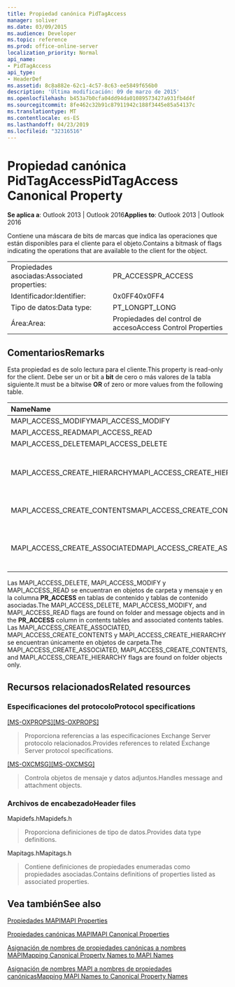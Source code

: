 ```yaml
---
title: Propiedad canónica PidTagAccess
manager: soliver
ms.date: 03/09/2015
ms.audience: Developer
ms.topic: reference
ms.prod: office-online-server
localization_priority: Normal
api_name:
- PidTagAccess
api_type:
- HeaderDef
ms.assetid: 8c8a882e-62c1-4c57-8c63-ee5849f656b0
description: 'Última modificación: 09 de marzo de 2015'
ms.openlocfilehash: b453a7b0cfa04dd94da01089573427a931fb4d4f
ms.sourcegitcommit: 8fe462c32b91c87911942c188f3445e85a54137c
ms.translationtype: MT
ms.contentlocale: es-ES
ms.lasthandoff: 04/23/2019
ms.locfileid: "32316516"
---
```

# <a name="pidtagaccess-canonical-property"></a><span data-ttu-id="2a80e-103">Propiedad canónica PidTagAccess</span><span class="sxs-lookup"><span data-stu-id="2a80e-103">PidTagAccess Canonical Property</span></span>

  
  
<span data-ttu-id="2a80e-104">**Se aplica a**: Outlook 2013 | Outlook 2016</span><span class="sxs-lookup"><span data-stu-id="2a80e-104">**Applies to**: Outlook 2013 | Outlook 2016</span></span> 
  
<span data-ttu-id="2a80e-105">Contiene una máscara de bits de marcas que indica las operaciones que están disponibles para el cliente para el objeto.</span><span class="sxs-lookup"><span data-stu-id="2a80e-105">Contains a bitmask of flags indicating the operations that are available to the client for the object.</span></span>
  
|||
|:-----|:-----|
|<span data-ttu-id="2a80e-106">Propiedades asociadas:</span><span class="sxs-lookup"><span data-stu-id="2a80e-106">Associated properties:</span></span>  <br/> |<span data-ttu-id="2a80e-107">PR_ACCESS</span><span class="sxs-lookup"><span data-stu-id="2a80e-107">PR_ACCESS</span></span>  <br/> |
|<span data-ttu-id="2a80e-108">Identificador:</span><span class="sxs-lookup"><span data-stu-id="2a80e-108">Identifier:</span></span>  <br/> |<span data-ttu-id="2a80e-109">0x0FF4</span><span class="sxs-lookup"><span data-stu-id="2a80e-109">0x0FF4</span></span>  <br/> |
|<span data-ttu-id="2a80e-110">Tipo de datos:</span><span class="sxs-lookup"><span data-stu-id="2a80e-110">Data type:</span></span>  <br/> |<span data-ttu-id="2a80e-111">PT_LONG</span><span class="sxs-lookup"><span data-stu-id="2a80e-111">PT_LONG</span></span>  <br/> |
|<span data-ttu-id="2a80e-112">Área:</span><span class="sxs-lookup"><span data-stu-id="2a80e-112">Area:</span></span>  <br/> |<span data-ttu-id="2a80e-113">Propiedades del control de acceso</span><span class="sxs-lookup"><span data-stu-id="2a80e-113">Access Control Properties</span></span>  <br/> |
   
## <a name="remarks"></a><span data-ttu-id="2a80e-114">Comentarios</span><span class="sxs-lookup"><span data-stu-id="2a80e-114">Remarks</span></span>

<span data-ttu-id="2a80e-115">Esta propiedad es de solo lectura para el cliente.</span><span class="sxs-lookup"><span data-stu-id="2a80e-115">This property is read-only for the client.</span></span> <span data-ttu-id="2a80e-116">Debe ser un or bit a **bit** de cero o más valores de la tabla siguiente.</span><span class="sxs-lookup"><span data-stu-id="2a80e-116">It must be a bitwise **OR** of zero or more values from the following table.</span></span> 
  
|<span data-ttu-id="2a80e-117">**Name**</span><span class="sxs-lookup"><span data-stu-id="2a80e-117">**Name**</span></span>|<span data-ttu-id="2a80e-118">**Valor**</span><span class="sxs-lookup"><span data-stu-id="2a80e-118">**Value**</span></span>|<span data-ttu-id="2a80e-119">**Descripción**</span><span class="sxs-lookup"><span data-stu-id="2a80e-119">**Description**</span></span>|
|:-----|:-----|:-----|
|<span data-ttu-id="2a80e-120">MAPI_ACCESS_MODIFY</span><span class="sxs-lookup"><span data-stu-id="2a80e-120">MAPI_ACCESS_MODIFY</span></span>  <br/> |<span data-ttu-id="2a80e-121">0x00000001</span><span class="sxs-lookup"><span data-stu-id="2a80e-121">0x00000001</span></span>  <br/> |<span data-ttu-id="2a80e-122">Escritura</span><span class="sxs-lookup"><span data-stu-id="2a80e-122">Write</span></span>  <br/> |
|<span data-ttu-id="2a80e-123">MAPI_ACCESS_READ</span><span class="sxs-lookup"><span data-stu-id="2a80e-123">MAPI_ACCESS_READ</span></span>  <br/> |<span data-ttu-id="2a80e-124">0x00000002</span><span class="sxs-lookup"><span data-stu-id="2a80e-124">0x00000002</span></span>  <br/> |<span data-ttu-id="2a80e-125">Lectura</span><span class="sxs-lookup"><span data-stu-id="2a80e-125">Read</span></span>  <br/> |
|<span data-ttu-id="2a80e-126">MAPI_ACCESS_DELETE</span><span class="sxs-lookup"><span data-stu-id="2a80e-126">MAPI_ACCESS_DELETE</span></span>  <br/> |<span data-ttu-id="2a80e-127">0x00000004</span><span class="sxs-lookup"><span data-stu-id="2a80e-127">0x00000004</span></span>  <br/> |<span data-ttu-id="2a80e-128">Eliminar</span><span class="sxs-lookup"><span data-stu-id="2a80e-128">Delete</span></span>  <br/> |
|<span data-ttu-id="2a80e-129">MAPI_ACCESS_CREATE_HIERARCHY</span><span class="sxs-lookup"><span data-stu-id="2a80e-129">MAPI_ACCESS_CREATE_HIERARCHY</span></span>  <br/> |<span data-ttu-id="2a80e-130">0x00000008</span><span class="sxs-lookup"><span data-stu-id="2a80e-130">0x00000008</span></span>  <br/> |<span data-ttu-id="2a80e-131">Crear subcarpetas en la jerarquía de carpetas</span><span class="sxs-lookup"><span data-stu-id="2a80e-131">Create subfolders in the folder hierarchy</span></span>  <br/> |
|<span data-ttu-id="2a80e-132">MAPI_ACCESS_CREATE_CONTENTS</span><span class="sxs-lookup"><span data-stu-id="2a80e-132">MAPI_ACCESS_CREATE_CONTENTS</span></span>  <br/> |<span data-ttu-id="2a80e-133">0x00000010</span><span class="sxs-lookup"><span data-stu-id="2a80e-133">0x00000010</span></span>  <br/> |<span data-ttu-id="2a80e-134">Crear mensajes de contenido</span><span class="sxs-lookup"><span data-stu-id="2a80e-134">Create content messages</span></span>  <br/> |
|<span data-ttu-id="2a80e-135">MAPI_ACCESS_CREATE_ASSOCIATED</span><span class="sxs-lookup"><span data-stu-id="2a80e-135">MAPI_ACCESS_CREATE_ASSOCIATED</span></span>  <br/> |<span data-ttu-id="2a80e-136">0x00000020</span><span class="sxs-lookup"><span data-stu-id="2a80e-136">0x00000020</span></span>  <br/> |<span data-ttu-id="2a80e-137">Crear mensajes de contenido asociados</span><span class="sxs-lookup"><span data-stu-id="2a80e-137">Create associated content messages</span></span>  <br/> |
   
<span data-ttu-id="2a80e-138">Las MAPI_ACCESS_DELETE, MAPI_ACCESS_MODIFY y MAPI_ACCESS_READ se encuentran en objetos de carpeta y mensaje y en la columna **PR_ACCESS** en tablas de contenido y tablas de contenido asociadas.</span><span class="sxs-lookup"><span data-stu-id="2a80e-138">The MAPI_ACCESS_DELETE, MAPI_ACCESS_MODIFY, and MAPI_ACCESS_READ flags are found on folder and message objects and in the **PR_ACCESS** column in contents tables and associated contents tables.</span></span> <span data-ttu-id="2a80e-139">Las MAPI_ACCESS_CREATE_ASSOCIATED, MAPI_ACCESS_CREATE_CONTENTS y MAPI_ACCESS_CREATE_HIERARCHY se encuentran únicamente en objetos de carpeta.</span><span class="sxs-lookup"><span data-stu-id="2a80e-139">The MAPI_ACCESS_CREATE_ASSOCIATED, MAPI_ACCESS_CREATE_CONTENTS, and MAPI_ACCESS_CREATE_HIERARCHY flags are found on folder objects only.</span></span> 
  
## <a name="related-resources"></a><span data-ttu-id="2a80e-140">Recursos relacionados</span><span class="sxs-lookup"><span data-stu-id="2a80e-140">Related resources</span></span>

### <a name="protocol-specifications"></a><span data-ttu-id="2a80e-141">Especificaciones del protocolo</span><span class="sxs-lookup"><span data-stu-id="2a80e-141">Protocol specifications</span></span>

<span data-ttu-id="2a80e-142">[[MS-OXPROPS]](https://msdn.microsoft.com/library/f6ab1613-aefe-447d-a49c-18217230b148%28Office.15%29.aspx)</span><span class="sxs-lookup"><span data-stu-id="2a80e-142">[[MS-OXPROPS]](https://msdn.microsoft.com/library/f6ab1613-aefe-447d-a49c-18217230b148%28Office.15%29.aspx)</span></span>
  
> <span data-ttu-id="2a80e-143">Proporciona referencias a las especificaciones Exchange Server protocolo relacionados.</span><span class="sxs-lookup"><span data-stu-id="2a80e-143">Provides references to related Exchange Server protocol specifications.</span></span>
    
<span data-ttu-id="2a80e-144">[[MS-OXCMSG]](https://msdn.microsoft.com/library/7fd7ec40-deec-4c06-9493-1bc06b349682%28Office.15%29.aspx)</span><span class="sxs-lookup"><span data-stu-id="2a80e-144">[[MS-OXCMSG]](https://msdn.microsoft.com/library/7fd7ec40-deec-4c06-9493-1bc06b349682%28Office.15%29.aspx)</span></span>
  
> <span data-ttu-id="2a80e-145">Controla objetos de mensaje y datos adjuntos.</span><span class="sxs-lookup"><span data-stu-id="2a80e-145">Handles message and attachment objects.</span></span>
    
### <a name="header-files"></a><span data-ttu-id="2a80e-146">Archivos de encabezado</span><span class="sxs-lookup"><span data-stu-id="2a80e-146">Header files</span></span>

<span data-ttu-id="2a80e-147">Mapidefs.h</span><span class="sxs-lookup"><span data-stu-id="2a80e-147">Mapidefs.h</span></span>
  
> <span data-ttu-id="2a80e-148">Proporciona definiciones de tipo de datos.</span><span class="sxs-lookup"><span data-stu-id="2a80e-148">Provides data type definitions.</span></span>
    
<span data-ttu-id="2a80e-149">Mapitags.h</span><span class="sxs-lookup"><span data-stu-id="2a80e-149">Mapitags.h</span></span>
  
> <span data-ttu-id="2a80e-150">Contiene definiciones de propiedades enumeradas como propiedades asociadas.</span><span class="sxs-lookup"><span data-stu-id="2a80e-150">Contains definitions of properties listed as associated properties.</span></span>
    
## <a name="see-also"></a><span data-ttu-id="2a80e-151">Vea también</span><span class="sxs-lookup"><span data-stu-id="2a80e-151">See also</span></span>



[<span data-ttu-id="2a80e-152">Propiedades MAPI</span><span class="sxs-lookup"><span data-stu-id="2a80e-152">MAPI Properties</span></span>](mapi-properties.md)
  
[<span data-ttu-id="2a80e-153">Propiedades canónicas MAPI</span><span class="sxs-lookup"><span data-stu-id="2a80e-153">MAPI Canonical Properties</span></span>](mapi-canonical-properties.md)
  
[<span data-ttu-id="2a80e-154">Asignación de nombres de propiedades canónicas a nombres MAPI</span><span class="sxs-lookup"><span data-stu-id="2a80e-154">Mapping Canonical Property Names to MAPI Names</span></span>](mapping-canonical-property-names-to-mapi-names.md)
  
[<span data-ttu-id="2a80e-155">Asignación de nombres MAPI a nombres de propiedades canónicas</span><span class="sxs-lookup"><span data-stu-id="2a80e-155">Mapping MAPI Names to Canonical Property Names</span></span>](mapping-mapi-names-to-canonical-property-names.md)

